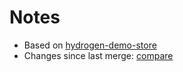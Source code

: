 # Notes

- Based on [hydrogen-demo-store](https://github.com/Shopify/hydrogen-demo-store)
- Changes since last merge: [compare](https://github.com/Shopify/hydrogen-demo-store/compare/35965f4..main)

